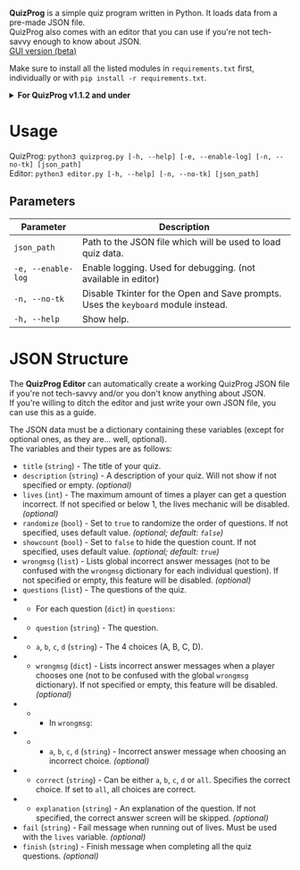 **QuizProg** is a simple quiz program written in Python. It loads data from a pre-made JSON file.  
QuizProg also comes with an editor that you can use if you're not tech-savvy enough to know about JSON.  
[GUI version (beta)](../../../quizprog-gui)

Make sure to install all the listed modules in `requirements.txt` first, individually or with `pip install -r requirements.txt`.

<details>
<summary><b>For QuizProg v1.1.2 and under</b></summary><br>
QuizProg v1.1.2 and under uses a module called <a href="https://www.wxpython.org/">wxPython</a> to display the Open and Save file dialog. As the newest version of wxPython currently doesn't build on Python 3.10, you can use Python 3.9 or <a href="https://wxpython.org/Phoenix/snapshot-builds/wxPython-4.1.2a1.dev5434+7d45ee6a-cp310-cp310-win_amd64.whl">install a snapshot build for Python 3.10</a>. Then use <code>pip install &lt;wheel filename&gt;</code> to install.
</details>

# Usage
QuizProg: `python3 quizprog.py [-h, --help] [-e, --enable-log] [-n, --no-tk] [json_path]`  
Editor: `python3 editor.py [-h, --help] [-n, --no-tk] [json_path]`

## Parameters
| Parameter | Description |
|--|--|
| `json_path` | Path to the JSON file which will be used to load quiz data. |
| `-e, --enable-log` | Enable logging. Used for debugging. (not available in editor) |
| `-n, --no-tk` | Disable Tkinter for the Open and Save prompts. Uses the `keyboard` module instead. |
| `-h, --help` | Show help. |

# JSON Structure
The **QuizProg Editor** can automatically create a working QuizProg JSON file if you're not tech-savvy and/or you don't know anything about JSON.  
If you're willing to ditch the editor and just write your own JSON file, you can use this as a guide.

The JSON data must be a dictionary containing these variables (except for optional ones, as they are... well, optional).  
The variables and their types are as follows:
- `title` (`string`) - The title of your quiz.
- `description` (`string`) - A description of your quiz. Will not show if not specified or empty. *(optional)*
- `lives` (`int`) - The maximum amount of times a player can get a question incorrect. If not specified or below 1, the lives mechanic will be disabled. *(optional)*
- `randomize` (`bool`) - Set to `true` to randomize the order of questions. If not specified, uses default value. *(optional; default: `false`)*
- `showcount` (`bool`) - Set to `false` to hide the question count. If not specified, uses default value. *(optional; default: `true`)*
- `wrongmsg` (`list`) - Lists global incorrect answer messages (not to be confused with the `wrongmsg` dictionary for each individual question). If not specified or empty, this feature will be disabled. *(optional)*
- `questions` (`list`) - The questions of the quiz.
- - For each question (`dict`) in `questions`:
- - `question` (`string`) - The question.
- - `a`, `b`, `c`, `d` (`string`) - The 4 choices (A, B, C, D).
- - `wrongmsg` (`dict`) - Lists incorrect answer messages when a player chooses one (not to be confused with the global `wrongmsg` dictionary). If not specified or empty, this feature will be disabled. *(optional)*
- - - In `wrongmsg`:
- - - `a`, `b`, `c`, `d` (`string`) - Incorrect answer message when choosing an incorrect choice. *(optional)*
- - `correct` (`string`) - Can be either `a`, `b`, `c`, `d` or `all`. Specifies the correct choice. If set to `all`, all choices are correct.
- - `explanation` (`string`) - An explanation of the question. If not specified, the correct answer screen will be skipped. *(optional)*
- `fail` (`string`) - Fail message when running out of lives. Must be used with the `lives` variable. *(optional)*
- `finish` (`string`) - Finish message when completing all the quiz questions. *(optional)*
